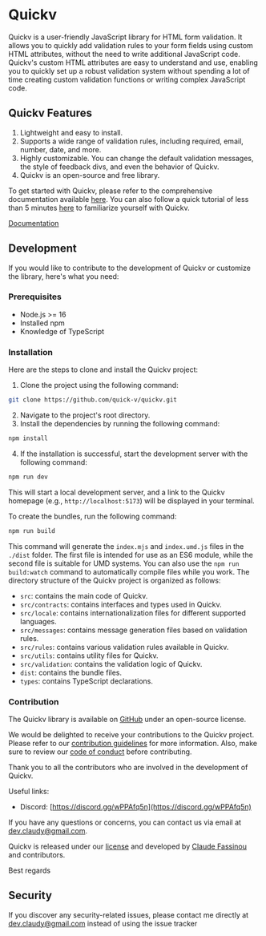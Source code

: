 # Quickv
Quickv is a user-friendly JavaScript library for HTML form validation. It allows you to quickly add validation rules to your form fields using custom HTML attributes, without the need to write additional JavaScript code. Quickv's custom HTML attributes are easy to understand and use, enabling you to quickly set up a robust validation system without spending a lot of time creating custom validation functions or writing complex JavaScript code.

## Quickv Features

1. Lightweight and easy to install.
2. Supports a wide range of validation rules, including required, email, number, date, and more.
3. Highly customizable. You can change the default validation messages, the style of feedback divs, and even the behavior of Quickv.
4. Quickv is an open-source and free library.


To get started with Quickv, please refer to the comprehensive documentation available [here](https://quickv.vercel.app/). You can also follow a quick tutorial of less than 5 minutes [here](https://quickv.vercel.app/docs/tutorial) to familiarize yourself with Quickv.

[Documentation](https://quickv.vercel.app)

## Development
If you would like to contribute to the development of Quickv or customize the library, here's what you need:

### Prerequisites

- Node.js >= 16
- Installed npm
- Knowledge of TypeScript

### Installation

Here are the steps to clone and install the Quickv project:

1. Clone the project using the following command:
```bash
git clone https://github.com/quick-v/quickv.git
```
2. Navigate to the project's root directory.
3. Install the dependencies by running the following command:
```bash
npm install
```
4. If the installation is successful, start the development server with the following command:
```bash
npm run dev
```
This will start a local development server, and a link to the Quickv homepage (e.g., `http://localhost:5173`) will be displayed in your terminal.

To create the bundles, run the following command:
```bash
npm run build
```
This command will generate the `index.mjs` and `index.umd.js` files in the `./dist` folder. The first file is intended for use as an ES6 module, while the second file is suitable for UMD systems.
You can also use the `npm run build:watch` command to automatically compile files while you work.
The directory structure of the Quickv project is organized as follows:
- `src`: contains the main code of Quickv.
- `src/contracts`: contains interfaces and types used in Quickv.
- `src/locale`: contains internationalization files for different supported languages.
- `src/messages`: contains message generation files based on validation rules.
- `src/rules`: contains various validation rules available in Quickv.
- `src/utils`: contains utility files for Quickv.
- `src/validation`: contains the validation logic of Quickv.
- `dist`: contains the bundle files.
- `types`: contains TypeScript declarations.

### Contribution

The Quickv library is available on [GitHub](https://github.com/quick-v/quickv) under an open-source license.

We would be delighted to receive your contributions to the Quickv project. Please refer to our [contribution guidelines](https://quickv.vercel.app/docs/contribution) for more information. Also, make sure to review our [code of conduct](https://quickv.vercel.app/docs/contribution#code-de-conduite) before contributing.

Thank you to all the contributors who are involved in the development of Quickv.

Useful links:
- Discord: [https://discord.gg/wPPAfq5n](https://discord.gg/wPPAfq5n) 

If you have any questions or concerns, you can contact us via email at dev.claudy@gmail.com.



Quickv is released under our [license](https://quickv.vercel.app/docs/license) and developed by [Claude Fassinou](https://github.com/Claudye) and contributors.

Best regards

## Security

If you discover any security-related issues, please contact me directly at dev.claudy@gmail.com instead of using the issue tracker
